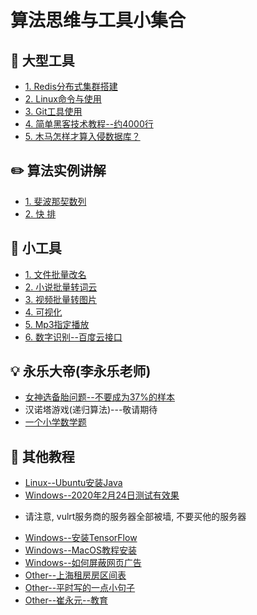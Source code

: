 算法思维与工具小集合     
======

## :floppy_disk: 大型工具
- [1. Redis分布式集群搭建](https://github.com/KissMyLady/Tools/blob/master/note/redis_goup.md)  
- [2. Linux命令与使用](https://github.com/KissMyLady/Tools/blob/master/note/linux_com.md)    
- [3. Git工具使用](https://github.com/CyC2018/CS-Notes/blob/master/notes/Git.md)    
- [4. 简单黑客技术教程--约4000行](https://github.com/KissMyLady/Tools/blob/master/note/lv_heike.md)  
- [5. 木马怎样才算入侵数据库？](https://github.com/KissMyLady/Tools/blob/master/note/wood_horse.md)  

## :pencil2: 算法实例讲解  
 - [1. 斐波那契数列](https://github.com/KissMyLady/Tools/blob/master/algorithem/feibo.md)    
 - [2. 快 排](https://github.com/KissMyLady/Python/blob/master/Nont/Quick_Sort.md)   
 
## :wrench:  小工具
- [1. 文件批量改名](https://github.com/KissMyLady/Tools/blob/master/note/py_rename.md)    
- [2. 小说批量转词云](https://github.com/KissMyLady/Word_Cloud)  
- [3. 视频批量转图片](https://github.com/KissMyLady/Exchaneg-video-to-photo)
- [4. 可视化](https://github.com/KissMyLady/Tools/blob/master/note/date_vision.md) 
- [5. Mp3指定播放](https://github.com/KissMyLady/Tools/blob/master/note/mp3_v1.md) 
- [6. 数字识别--百度云接口](https://github.com/KissMyLady/Tools/blob/master/note/numbers_api.md)  


## :bulb: 永乐大帝(李永乐老师)  
- [女神选备胎问题--不要成为37%的样本](https://github.com/KissMyLady/Daily_Tools_Create/blob/master/Goddess/Goddess_test.md)  
- 汉诺塔游戏(递归算法)---敬请期待   
- [一个小学数学题](https://github.com/KissMyLady/Tools/blob/master/note/math_rq.md)      


## :watermelon: 其他教程    
- [Linux--Ubuntu安装Java](https://github.com/KissMyLady/Java/blob/master/Note/ut_install_java.md)    
- [Windows--2020年2月24日测试有效果](https://github.com/zhaoweih/Shadowsocks-Tutorial)  
* 请注意, vulrt服务商的服务器全部被墙, 不要买他的服务器    
- [Windows--安装TensorFlow](https://github.com/KissMyLady/Deep-Learning/blob/master/Note/tensorflow_install.md)   
- [Windows--MacOS教程安装](https://github.com/KissMyLady/Tools/blob/master/Word_Cloud/virtual_mac.md)  
- [Windows--如何屏蔽网页广告](https://github.com/KissMyLady/Tools/blob/master/note/adbblock.md)    
- [Other--上海租房房区间表](https://github.com/KissMyLady/Tools/blob/master/note/shanghai.md)  
- [Other--平时写的一点小句子](https://github.com/KissMyLady/Tools/blob/master/note/daily_word.md)    
- [Other--崔永元--教育](https://github.com/KissMyLady/Tools/blob/master/note/cuiyongyuan.md)  
